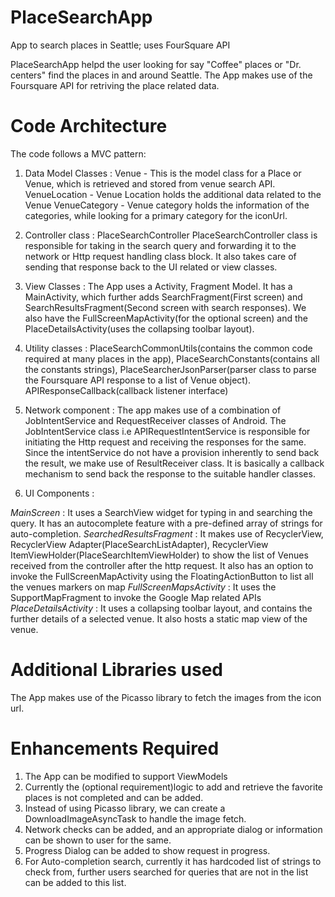 # PlaceSearchApp
App to search places in Seattle; uses FourSquare API

PlaceSearchApp helpd the user looking for say "Coffee" places or "Dr. centers" find the places in and around Seattle.
The App makes use of the Foursquare API for retriving the place related data.

# Code Architecture

The code follows a MVC pattern:
1. Data Model Classes : 
   Venue - This is the model class for a Place or Venue, which is retrieved and stored from venue search API.
   VenueLocation - Venue Location holds the additional data related to the Venue
   VenueCategory - Venue category holds the information of the categories, while looking for a primary category for the iconUrl.
   
2. Controller class : PlaceSearchController
PlaceSearchController class is responsible for taking in the search query and forwarding it to the network or Http request handling class block. It also takes care of sending that response back to the UI related or view classes.

3. View Classes :
The App uses a Activity, Fragment Model. It has a MainActivity, which further adds SearchFragment(First screen) and SearchResultsFragment(Second screen with search responses). We also have the FullScreenMapActivity(for the optional screen) and the PlaceDetailsActivity(uses the collapsing toolbar layout).

4. Utility classes : PlaceSearchCommonUtils(contains the common code required at many places in the app), PlaceSearchConstants(contains all the constants strings), PlaceSearcherJsonParser(parser class to parse the Foursquare API response to a list of Venue object). APIResponseCallback(callback listener interface)

5. Network component : The app makes use of a combination of JobIntentService and RequestReceiver classes of Android. The JobIntentService class i.e APIRequestIntentService is responsible for initiating the Http request and receiving the responses for the same. Since the intentService do not have a provision inherently to send back the result, we make use of ResultReceiver class. It is basically a callback mechanism to send back the response to the suitable handler classes.

6. UI Components :


*MainScreen* : It uses a SearchView widget for typing in and searching the query. It has an autocomplete feature with a pre-defined array of strings for auto-completion.
*SearchedResultsFragment* : It makes use of RecyclerView, RecyclerView Adapter(PlaceSearchListAdapter), RecyclerView ItemViewHolder(PlaceSearchItemViewHolder) to show the list of Venues received from the controller after the http request. It also has an option to invoke the FullScreenMapActivity using the FloatingActionButton to list all the venues markers on map
*FullScreenMapsActivity* : It uses the SupportMapFragment to invoke the Google Map related APIs
*PlaceDetailsActivity* : It uses a collapsing toolbar layout, and contains the further details of a selected venue. It also hosts a static map view of the venue.


# Additional Libraries used
The App makes use of the Picasso library to fetch the images from the icon url.

# Enhancements Required
1. The App can be modified to support ViewModels
2. Currently the (optional requirement)logic to add and retrieve the favorite places is not completed and can be added.
3. Instead of using Picasso library, we can create a DownloadImageAsyncTask to handle the image fetch.
4. Network checks can be added, and an appropriate dialog or information can be shown to user for the same.
5. Progress Dialog can be added to show request in progress.
6. For Auto-completion search, currently it has hardcoded list of strings to check from, further users searched for queries that are not in the list can be added to this list.


